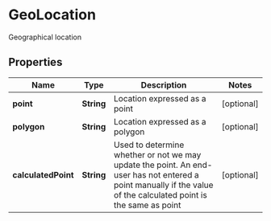 

# GeoLocation

Geographical location
## Properties

Name | Type | Description | Notes
------------ | ------------- | ------------- | -------------
**point** | **String** | Location expressed as a point |  [optional]
**polygon** | **String** | Location expressed as a polygon |  [optional]
**calculatedPoint** | **String** | Used to determine whether or not we may update the point. An end-user has not entered a point manually if the value of the calculated point is the same as point |  [optional]



